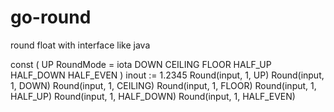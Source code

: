 # go-round
round float with interface like java

const (
	UP RoundMode = iota
	DOWN
	CEILING
	FLOOR
	HALF_UP
	HALF_DOWN
	HALF_EVEN
)
inout := 1.2345
Round(input, 1, UP)
Round(input, 1, DOWN)
Round(input, 1, CEILING)
Round(input, 1, FLOOR)
Round(input, 1, HALF_UP)
Round(input, 1, HALF_DOWN)
Round(input, 1, HALF_EVEN)
